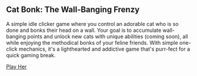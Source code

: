 ## Cat Bonk: The Wall-Banging Frenzy ##

A simple idle clicker game where you control an adorable cat who is so done and bonks their head on a wall. Your goal is to accumulate wall-banging points and unlock new cats with unique abilities (coming soon), all while enjoying the methodical bonks of your feline friends. With simple one-click mechanics, it's a lighthearted and addictive game that's purr-fect for a quick gaming break.

[Play Her](https://blu-octopus.github.io/cat-bonk/)

